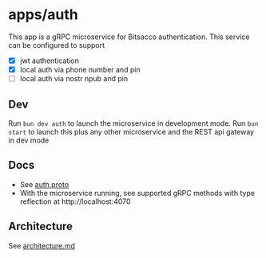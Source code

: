 # apps/auth

This app is a gRPC microservice for Bitsacco authentication.
This service can be configured to support

- [x] jwt authentication
- [x] local auth via phone number and pin
- [ ] local auth via nostr npub and pin

## Dev

Run `bun dev auth` to launch the microservice in development mode.
Run `bun start` to launch this plus any other microservice and the REST api gateway in dev mode

## Docs

- See [auth.proto](https://github.com/bitsacco/os/blob/main/proto/auth.proto)
- With the microservice running, see supported gRPC methods with type reflection at http://localhost:4070

## Architecture

See [architecture.md](https://github.com/bitsacco/os/blob/main/docs/architecture.md)
